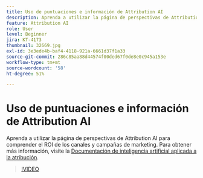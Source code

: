 ```yaml
---
title: Uso de puntuaciones e información de Attribution AI
description: Aprenda a utilizar la página de perspectivas de Attribution AI para comprender el ROI de los canales y campañas de marketing
feature: Attribution AI
role: User
level: Beginner
jira: KT-4173
thumbnail: 32669.jpg
exl-id: 3e3ede4b-baf4-4118-921a-6661d37f1a33
source-git-commit: 286c85aa88d44574f00ded67f0de8e0c945a153e
workflow-type: tm+mt
source-wordcount: '58'
ht-degree: 51%

---
```


# Uso de puntuaciones e información de Attribution AI

Aprenda a utilizar la página de perspectivas de Attribution AI para comprender el ROI de los canales y campañas de marketing. Para obtener más información, visite la [Documentación de inteligencia artificial aplicada a la atribución](https://experienceleague.adobe.com/docs/experience-platform/intelligent-services/attribution-ai/overview.html?lang=es).

>[!VIDEO](https://video.tv.adobe.com/v/32669?learn=on&enablevpops)
